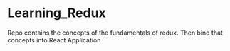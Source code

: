 # Learning_Redux
Repo contains the concepts of  the fundamentals of redux. Then bind that concepts into React Application
